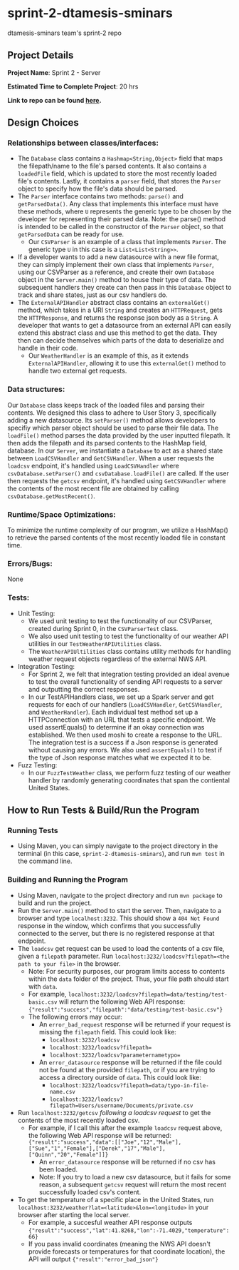 # sprint-2-dtamesis-sminars
dtamesis-sminars team's sprint-2 repo

## **Project Details**

**Project Name**: Sprint 2 - Server

**Estimated Time to Complete Project**: 20 hrs

**Link to repo can be found [here](https://github.com/cs0320-f2022/sprint-2-dtamesis-sminars.git).**

## **Design Choices**
### Relationships between classes/interfaces:
- The ```Database``` class contains a ```Hashmap<String,Object>``` field that maps the filepath/name to the file's parsed contents. It also contains a ```loadedFile``` field, which is updated to store the most recently loaded file's contents. Lastly, it contains a ```parser``` field, that stores the ```Parser``` object to specify how the file's data should be parsed.
- The ```Parser``` interface contains two methods: ```parse()``` and ```getParsedData()```. Any class that implements this interface must have these methods, where ```U``` represents the generic type to be chosen by the developer for representing their parsed data. Note: the parse() method is intended to be called in the constructor of the ```Parser``` object, so that ```getParsedData``` can be ready for use.
  - Our ```CSVParser``` is an example of a class that implements ```Parser```. The generic type ```U``` in this case is a ```List<List<String>>```.
- If a developer wants to add a new datasource with a new file format, they can simply implement their own class that implements ```Parser```, using our CSVParser as a reference, and create their own ```Database``` object in the ```Server.main()``` method to house their type of data. The subsequent handlers they create can then pass in this ```Database``` object to track and share states, just as our csv handlers do.
- The ```ExternalAPIHandler``` abstract class contains an ```externalGet()``` method, which takes in a URI ```String``` and creates an ```HTTPRequest```, gets the ```HTTPResponse```, and returns the response json body as a ```String```. A developer that wants to get a datasource from an external API can easily extend this abstract class and use this method to get the data. They then can decide themselves which parts of the data to deserialize and handle in their code.
  - Our ```WeatherHandler``` is an example of this, as it extends ```ExternalAPIHandler```, allowing it to use this ```externalGet()``` method to handle two external get requests.
### Data structures: 
Our ```Database``` class keeps track of the loaded files and parsing their contents. We designed this class to adhere to User Story 3, specifically adding a new datasource. Its ```setParser()``` method allows developers to specifiy which parser object should be used to parse their file data. The ```loadFile()``` method parses the data provided by the user inputted filepath. It then adds the filepath and its parsed contents to the HashMap field, database. In our ```Server```, we instantiate a ```Database``` to act as a shared state between ```LoadCSVHandler``` and ```GetCSVHandler```. When a user requests the ```loadcsv``` endpoint, it's handled using ```LoadCSVHandler``` where ```csvDatabase.setParser()``` and ```csvDatabase.loadFile()``` are called. If the user then requests the ```getcsv``` endpoint, it's handled using ```GetCSVHandler``` where the contents of the most recent file are obtained by calling ```csvDatabase.getMostRecent()```. 
### Runtime/Space Optimizations:
To minimize the runtime complexity of our program, we utilize a HashMap() to retrieve the parsed contents of the most recently loaded file in constant time. 
### Errors/Bugs: 
None
### Tests: 
- Unit Testing: 
  - We used unit testing to test the functionality of our CSVParser, created during Sprint 0, in the ```CSVParserTest``` class.
  - We also used unit testing to test the functionality of our weather API utilities in our ```TestWeatherAPIUtilities``` class.
  - The ```WeatherAPIUltilities``` class contains utility methods for handling weather request objects regardless of the external NWS API. 
- Integration Testing:
  - For Sprint 2, we felt that integration testing provided an ideal avenue to test the overall functionality of sending API requests to a server and outputting the correct responses. 
  - In our TestAPIHandlers class, we set up a Spark server and get requests for each of our handlers (```LoadCSVHandler```, ```GetCSVHandler```, and ```WeatherHandler```). Each individual test method set up a HTTPConnection with an URL that tests a specific endpoint. We used assertEquals() to determine if an okay connection was established. We then used moshi to create a response to the URL. The integration test is a success if a Json response is generated without causing any errors. We also used ```assertEquals()``` to test if the type of Json response matches what we expected it to be. 
- Fuzz Testing: 
  - In our ```FuzzTestWeather``` class, we perform fuzz testing of our weather handler by randomly generating coordinates that span the contiental United States.

## **How to Run Tests & Build/Run the Program**
### Running Tests
- Using Maven, you can simply navigate to the project directory in the terminal (in this case, ```sprint-2-dtamesis-sminars```), and run ```mvn test``` in the command line.
### Building and Running the Program
- Using Maven, navigate to the project directory and run ```mvn package``` to build and run the project.
- Run the ```Server.main()``` method to start the server. Then, navigate to a browser and type ```localhost:3232```. 
This should show a ```404 Not Found``` response in the window, which confirms that you successfully connected to the server, but there is no registered response at that endpoint.
- The ```loadcsv``` get request can be used to load the contents of a csv file, given a ```filepath``` parameter. 
Run ```localhost:3232/loadcsv?filepath=<the path to your file>``` in the browser.
  - Note: For security purposes, our program limits access to contents within the ```data``` folder of the project. Thus, your file path should start with ```data```.
  - For example, ```localhost:3232/loadcsv?filepath=data/testing/test-basic.csv``` will return the following Web API response: ```{"result":"success","filepath":"data/testing/test-basic.csv"}```
  - The following errors may occur:
    - An ```error_bad_request``` response will be returned if your request is missing the ```filepath``` field. This could look like:
      - ```localhost:3232/loadcsv```
      - ```localhost:3232/loadcsv?filepath=```
      - ```localhost:3232/loadcsv?parameternametypo=```
    - An ```error_datasource``` response will be returned if the file could not be found at the provided ```filepath```, 
    or if you are trying to access a directory ourside of ```data```. This could look like:
      - ```localhost:3232/loadcsv?filepath=data/typo-in-file-name.csv```
      - ```localhost:3232/loadcsv?filepath=Users/username/Documents/private.csv```
- Run ```localhost:3232/getcsv``` _following a loadcsv request_ to get the contents of the most recently loaded csv.
  - For example, if I call this after the example ```loadcsv``` request above, the following Web API response will be returned:
    ```{"result":"success","data":[["Joe","12","Male"],["Sue","1","Female"],["Derek","17","Male"],["Quinn","20","Female"]]}```
    - An ```error_datasource``` response will be returned if no csv has been loaded.
    - Note: If you try to load a new csv datasource, but it fails for some reason, a subsequent ```getcsv``` request will return the most recent successfully loaded csv's content.
- To get the temperature of a specific place in the United States, run ```localhost:3232/weather?lat=<latitude>&lon=<longitude>``` in your browser after starting the local server.  
  - For example, a succesful weather API response outputs ```{"result":"success","lat":41.8268,"lon":-71.4029,"temperature":66}```
  - If you pass invalid coordinates (meaning the NWS API doesn't provide forecasts or temperatures for that coordinate location), the API will output ```{"result":"error_bad_json"}```
